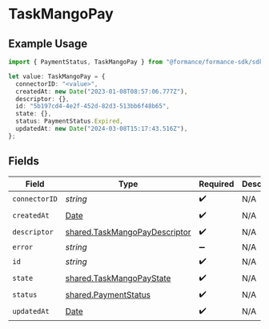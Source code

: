 # TaskMangoPay

## Example Usage

```typescript
import { PaymentStatus, TaskMangoPay } from "@formance/formance-sdk/sdk/models/shared";

let value: TaskMangoPay = {
  connectorID: "<value>",
  createdAt: new Date("2023-01-08T08:57:06.777Z"),
  descriptor: {},
  id: "5b197cd4-4e2f-452d-82d3-513bb6f48b65",
  state: {},
  status: PaymentStatus.Expired,
  updatedAt: new Date("2024-03-08T15:17:43.516Z"),
};
```

## Fields

| Field                                                                                         | Type                                                                                          | Required                                                                                      | Description                                                                                   |
| --------------------------------------------------------------------------------------------- | --------------------------------------------------------------------------------------------- | --------------------------------------------------------------------------------------------- | --------------------------------------------------------------------------------------------- |
| `connectorID`                                                                                 | *string*                                                                                      | :heavy_check_mark:                                                                            | N/A                                                                                           |
| `createdAt`                                                                                   | [Date](https://developer.mozilla.org/en-US/docs/Web/JavaScript/Reference/Global_Objects/Date) | :heavy_check_mark:                                                                            | N/A                                                                                           |
| `descriptor`                                                                                  | [shared.TaskMangoPayDescriptor](../../../sdk/models/shared/taskmangopaydescriptor.md)         | :heavy_check_mark:                                                                            | N/A                                                                                           |
| `error`                                                                                       | *string*                                                                                      | :heavy_minus_sign:                                                                            | N/A                                                                                           |
| `id`                                                                                          | *string*                                                                                      | :heavy_check_mark:                                                                            | N/A                                                                                           |
| `state`                                                                                       | [shared.TaskMangoPayState](../../../sdk/models/shared/taskmangopaystate.md)                   | :heavy_check_mark:                                                                            | N/A                                                                                           |
| `status`                                                                                      | [shared.PaymentStatus](../../../sdk/models/shared/paymentstatus.md)                           | :heavy_check_mark:                                                                            | N/A                                                                                           |
| `updatedAt`                                                                                   | [Date](https://developer.mozilla.org/en-US/docs/Web/JavaScript/Reference/Global_Objects/Date) | :heavy_check_mark:                                                                            | N/A                                                                                           |